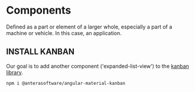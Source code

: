 # Components  
Defined as a part or element of a larger whole, especially a part of a machine or vehicle. In this case, an application.  



## INSTALL KANBAN 
Our goal is to add another component ('expanded-list-view') to the [kanban library](https://github.com/Antera-Software/Antera-libraries/tree/master/libs/kanban/src/lib).
```  
npm i @anterasoftware/angular-material-kanban  
```  